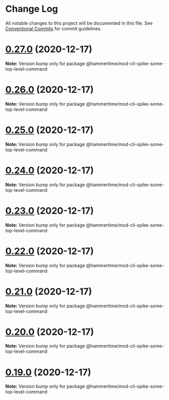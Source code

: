 # Change Log

All notable changes to this project will be documented in this file.
See [Conventional Commits](https://conventionalcommits.org) for commit guidelines.

# [0.27.0](https://github.com/snyk/mod-cli-spike/compare/v0.26.0...v0.27.0) (2020-12-17)

**Note:** Version bump only for package @hammertime/mod-cli-spike-some-top-level-command





# [0.26.0](https://github.com/snyk/mod-cli-spike/compare/v0.25.0...v0.26.0) (2020-12-17)

**Note:** Version bump only for package @hammertime/mod-cli-spike-some-top-level-command





# [0.25.0](https://github.com/snyk/mod-cli-spike/compare/v0.24.0...v0.25.0) (2020-12-17)

**Note:** Version bump only for package @hammertime/mod-cli-spike-some-top-level-command





# [0.24.0](https://github.com/snyk/mod-cli-spike/compare/v0.23.0...v0.24.0) (2020-12-17)

**Note:** Version bump only for package @hammertime/mod-cli-spike-some-top-level-command





# [0.23.0](https://github.com/snyk/mod-cli-spike/compare/v0.22.0...v0.23.0) (2020-12-17)

**Note:** Version bump only for package @hammertime/mod-cli-spike-some-top-level-command





# [0.22.0](https://github.com/snyk/mod-cli-spike/compare/v0.21.0...v0.22.0) (2020-12-17)

**Note:** Version bump only for package @hammertime/mod-cli-spike-some-top-level-command





# [0.21.0](https://github.com/snyk/mod-cli-spike/compare/v0.20.0...v0.21.0) (2020-12-17)

**Note:** Version bump only for package @hammertime/mod-cli-spike-some-top-level-command





# [0.20.0](https://github.com/snyk/mod-cli-spike/compare/v0.19.0...v0.20.0) (2020-12-17)

**Note:** Version bump only for package @hammertime/mod-cli-spike-some-top-level-command





# [0.19.0](https://github.com/snyk/mod-cli-spike/compare/v0.18.0...v0.19.0) (2020-12-17)

**Note:** Version bump only for package @hammertime/mod-cli-spike-some-top-level-command

